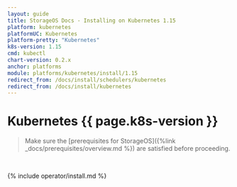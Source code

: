 ```yaml
---
layout: guide
title: StorageOS Docs - Installing on Kubernetes 1.15
platform: kubernetes
platformUC: Kubernetes
platform-pretty: "Kubernetes"
k8s-version: 1.15
cmd: kubectl
chart-version: 0.2.x
anchor: platforms
module: platforms/kubernetes/install/1.15
redirect_from: /docs/install/schedulers/kubernetes
redirect_from: /docs/install/kubernetes
---
```


# Kubernetes {{ page.k8s-version }}

> Make sure the 
> [prerequisites for StorageOS]({%link _docs/prerequisites/overview.md %}) are
> satisfied before proceeding.

&nbsp;

{% include operator/install.md %}
